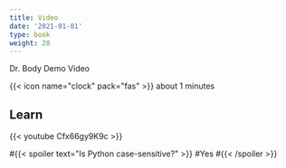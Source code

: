 ```yaml
---
title: Video
date: '2021-01-01'
type: book
weight: 20
---
```


Dr. Body Demo Video

<!--more-->

{{< icon name="clock" pack="fas" >}} about 1 minutes

## Learn

{{< youtube Cfx66gy9K9c >}}


#{{< spoiler text="Is Python case-sensitive?" >}}
#Yes
#{{< /spoiler >}}
